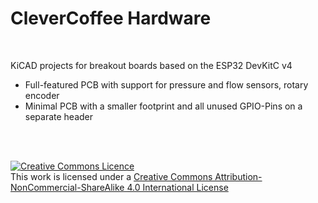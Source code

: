 # CleverCoffee Hardware 

<br>

KiCAD projects for breakout boards based on the ESP32 DevKitC v4 

* Full-featured PCB with support for pressure and flow sensors, rotary encoder 
* Minimal PCB with a smaller footprint and all unused GPIO-Pins on a separate header

<br>
<br>

<a rel="license" href="http://creativecommons.org/licenses/by-nc-sa/4.0/"><img alt="Creative Commons Licence" style="border-width:0" src="https://i.creativecommons.org/l/by-nc-sa/4.0/88x31.png" /></a><br />This work is licensed under a <a rel="license" href="http://creativecommons.org/licenses/by-nc-sa/4.0/">Creative Commons Attribution-NonCommercial-ShareAlike 4.0 International License</a>
